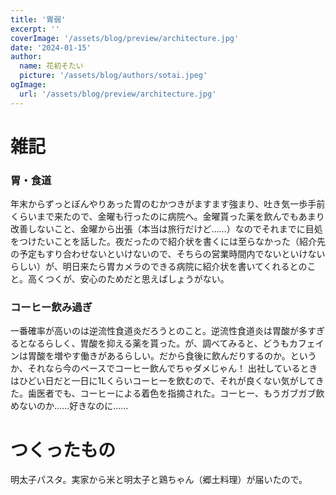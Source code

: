 ```yaml
---
title: '胃弱'
excerpt: ''
coverImage: '/assets/blog/preview/architecture.jpg'
date: '2024-01-15'
author:
  name: 花初そたい
  picture: '/assets/blog/authors/sotai.jpeg'
ogImage:
  url: '/assets/blog/preview/architecture.jpg'
---
```

# 雑記

### 胃・食道
年末からずっとぼんやりあった胃のむかつきがますます強まり、吐き気一歩手前くらいまで来たので、金曜も行ったのに病院へ。金曜貰った薬を飲んでもあまり改善しないこと、金曜から出張（本当は旅行だけど……）なのでそれまでに目処をつけたいことを話した。夜だったので紹介状を書くには至らなかった（紹介先の予定もすり合わせないといけないので、そちらの営業時間内でないといけないらしい）が、明日来たら胃カメラのできる病院に紹介状を書いてくれるとのこと。高くつくが、安心のためだと思えばしょうがない。

### コーヒー飲み過ぎ
一番確率が高いのは逆流性食道炎だろうとのこと。逆流性食道炎は胃酸が多すぎるとなるらしく、胃酸を抑える薬を貰った。が、調べてみると、どうもカフェインは胃酸を増やす働きがあるらしい。だから食後に飲んだりするのか。というか、それなら今のペースでコーヒー飲んでちゃダメじゃん！
出社しているときはひどい日だと一日に1Lくらいコーヒーを飲むので、それが良くない気がしてきた。歯医者でも、コーヒーによる着色を指摘された。コーヒー、もうガブガブ飲めないのか……好きなのに……

# つくったもの
明太子パスタ。実家から米と明太子と鶏ちゃん（郷土料理）が届いたので。

